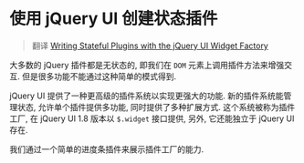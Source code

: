# 使用 jQuery UI 创建状态插件

> 翻译 [Writing Stateful Plugins with the jQuery UI Widget Factory](https://learn.jquery.com/plugins/stateful-plugins-with-widget-factory/)

大多数的 jQuery 插件都是无状态的, 即我们在 `DOM` 元素上调用插件方法来增强交互. 但是很多功能不能通过这种简单的模式得到.

jQuery UI 提供了一种更高级的插件系统以实现更强大的功能. 新的插件系统能管理状态, 允许单个插件提供多功能, 同时提供了多种扩展方式. 这个系统被称为插件工厂, 在 jQuery UI 1.8 版本以 `$.widget` 接口提供, 另外, 它还能独立于 jQuery UI 存在.

我们通过一个简单的进度条插件来展示插件工厂的能力.
